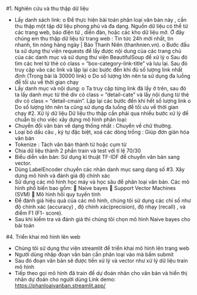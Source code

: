 #1.	Nghiên cứu và thu thập dữ liệu
-	Lấy danh sách link:
o	Để thực hiện bài toán phân loại văn bản này , cần thu thập một tập dữ liệu phong phú và đa dạng. Nguồn dữ liệu có thể từ các trang web, báo điện tử , diễn đàn, hoặc các kho dữ liệu mở. Ở đây chúng em thu thập dữ liệu từ trang web : Tin tức 24h mới nhất, tin nhanh, tin nóng hàng ngày | Báo Thanh Niên (thanhnien.vn).
o	Bước đầu ta sử dụng thư viện requests để lấy được nội dung của các trang chủ của các danh mục và sử dụng thư viện BeautifulSoup để xử lý
o	Sau đó tìm các hrel từ thẻ <a> có class = “box-category-link-title” và lưu lại. Sau đó truy cập vào các link và lặp lại các bước đến khi đủ số lượng link nhất định (Trong bài là 30000 link)
o	Do số lượng lớn nên ta sử dụng đa luồng để tối ưu về thời gian chạy
-	Lấy danh mục và nội dung:
o	Ta truy cập từng link đã lấy ở trên, sau đó ta lấy danh mục từ thẻ div có class = “detail-cate” và lấy nội dung từ thẻ div có class  = “detail-cmain”. Lặp lại các bước đến khi hết số lượng link
o	Do số lượng lớn nên ta cũng sử dụng đa luồng để tối ưu về thời gian chạy
#2.	Xử lý dữ liệu
Dữ liệu thu thập cần phải qua nhiều bước xử lý để chuẩn bị cho việc xây dựng mô hình phân loại:
-	Chuyển đổi văn bản về dạng thống nhất : Chuyển về chữ thường.
-	Loại bỏ dấu câu , ký tự đặc biệt, xoá các dòng trống : Giúp đơn giản hóa văn bản
-	Tokenize : Tách văn bản thành từ hoặc cụm từ 
-	Chia dữ liệu thành 2 phần train và test với tỉ lệ 70/30
-	Biểu diễn văn bản: Sử dụng kĩ thuật TF-IDF để chuyển văn bản sang vector.
-	Dùng LabelEncoder chuyển các nhãn danh mục sang dạng số
#3.	Xây dựng mô hình và đánh giá độ chính xác
-	Sử dụng các mô hình học máy và học sâu để phân loại văn bản. Các mô hình phổ biến bao gồm:
 Naive bayes
 Support Vector Machines (SVM)
 Mô hình hồi quy tuyến tính 
-	Để đánh giá hiệu quả của các mô hình, chúng tôi sử dụng các chỉ số như độ chính xác (accuracy) , độ chính xác(precision), độ nhạy (recall) , và điểm F1 (F1- score). 
-	Sau khi kiểm tra và đánh giá thì chúng tôi chọn mô hình Naive bayes cho bài toán

#4.	Triển khai mô hình lên web
-	Chúng tôi sử dụng thư viện streamlit để triển khai mô hình lên trang web
-	Người dùng nhập đoạn văn bản cần phân loại vào mà bấm submit
-	Sau  đó đoạn văn bản sẽ được tiền xử lý và vector như xử lý dữ liệu train mô hình
-	Tiếp theo gọi mô hình đã train để dự đoán nhãn cho văn bản và hiển thị nhãn dự đoán cho người dùng
Link demo: https://phanloaivanban.streamlit.app/

